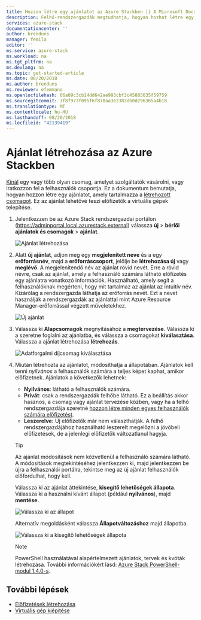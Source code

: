 ```yaml
---
title: Hozzon létre egy ajánlatot az Azure Stackben |} A Microsoft Docs
description: Felhő-rendszergazdák megtudhatja, hogyan hozhat létre egy ajánlatot, a felhasználók számára az Azure Stackben.
services: azure-stack
documentationcenter: ''
author: brenduns
manager: femila
editor: ''
ms.service: azure-stack
ms.workload: na
ms.tgt_pltfrm: na
ms.devlang: na
ms.topic: get-started-article
ms.date: 08/20/2018
ms.author: brenduns
ms.reviewer: efemmano
ms.openlocfilehash: 66a89c3cb14dd642ae993cbf3c45885635f59759
ms.sourcegitcommit: 3f8f973f095f6f878aa3e2383db0d296365a4b18
ms.translationtype: MT
ms.contentlocale: hu-HU
ms.lasthandoff: 08/20/2018
ms.locfileid: "42139419"
---
```

# <a name="create-an-offer-in-azure-stack"></a>Ajánlat létrehozása az Azure Stackben

[Kínál](azure-stack-key-features.md) egy vagy több olyan csomag, amelyet szolgáltatók vásárolni, vagy iratkozzon fel a felhasználók csoportja. Ez a dokumentum bemutatja, hogyan hozzon létre egy ajánlatot, amely tartalmazza a [létrehozott csomagot](azure-stack-create-plan.md). Ez az ajánlat lehetővé teszi előfizetők a virtuális gépek telepítése.

1. Jelentkezzen be az Azure Stack rendszergazdai portálon (https://adminportal.local.azurestack.external) válassza **új** > **bérlői ajánlatok és csomagok** > **ajánlat**.

   ![Ajánlat létrehozása](media/azure-stack-create-offer/image01.png)
  
2. Alatt **új ajánlat**, adjon meg egy **megjelenített neve** és a egy **erőforrásnév**, majd a **erőforráscsoport**, jelölje be **létrehozása új** vagy **meglévő**. A megjelenítendő név az ajánlat rövid nevét. Erre a rövid névre, csak az ajánlat, amely a felhasználó számára látható előfizetés egy ajánlatra vonatkozó információk. Használható, amely segít a felhasználóknak megérteni, hogy mit tartalmaz az ajánlat az intuitív név. Kizárólag a rendszergazda láthatja az erőforrás nevét. Ezt a nevet használják a rendszergazdák az ajánlattal mint Azure Resource Manager-erőforrással végzett műveletekhez.

   ![Új ajánlat](media/azure-stack-create-offer/image01a.png)
  
3. Válassza ki **Alapcsomagok** megnyitásához a **megtervezése**. Válassza ki a szeretne foglalni az ajánlatba, és válassza a csomagokat **kiválasztása**. Válassza a ajánlat létrehozása **létrehozás**.

   ![Adatforgalmi díjcsomag kiválasztása](media/azure-stack-create-offer/image02.png)
  
4. Miután létrehozta az ajánlatot, módosíthatja a állapotában. Ajánlatok kell tenni *nyilvános* a felhasználók számára a teljes képet kaphat, amikor előfizetnek. Ajánlatok a következők lehetnek:

   - **Nyilvános**: látható a felhasználók számára.
   - **Privát**: csak a rendszergazdák felhőbe látható. Ez a beállítás akkor hasznos, a csomag vagy ajánlat tervezése közben, vagy ha a felhő rendszergazdája szeretné [hozzon létre minden egyes felhasználók számára előfizetést](azure-stack-subscribe-plan-provision-vm.md#create-a-subscription-as-a-cloud-operator).
   - **Leszerelve:** Új előfizetők már nem választhatják. A felhő rendszergazdájához használható leszerelt megelőzni a jövőbeli előfizetések, de a jelenlegi előfizetők változatlanul hagyja.

   > [!TIP]  
   > Az ajánlat módosítások nem közvetlenül a felhasználó számára látható. A módosítások megtekintéséhez jelentkezzen ki, majd jelentkezzen be újra a felhasználói portálra, tekintse meg az új ajánlat felhasználók előfordulhat, hogy kell.

   Válassza ki az ajánlat áttekintése, **kisegítő lehetőségek állapota**. Válassza ki a használni kívánt állapot (például **nyilvános**), majd **mentése**.
 
     ![Válassza ki az állapot](media/azure-stack-create-offer/change-stage-1807.png)

     Alternatív megoldásként válassza **Állapotváltozáshoz** majd állapotba.

    ![Válassza ki a kisegítő lehetőségek állapota](media/azure-stack-create-offer/change-stage-select-1807.png)

   > [!NOTE]
   > PowerShell használatával alapértelmezett ajánlatok, tervek és kvóták létrehozása. További információkért lásd: [Azure Stack PowerShell-modul 1.4.0-s](https://docs.microsoft.com/powershell/azure/azure-stack/overview?view=azurestackps-1.4.0).

## <a name="next-steps"></a>További lépések

- [Előfizetések létrehozása](azure-stack-subscribe-plan-provision-vm.md)
- [Virtuális gép kiépítése](azure-stack-provision-vm.md)
